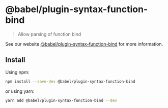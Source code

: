 # @babel/plugin-syntax-function-bind

> Allow parsing of function bind

See our website [@babel/plugin-syntax-function-bind](https://babeljs.io/docs/babel-plugin-syntax-function-bind) for more information.

## Install

Using npm:

```sh
npm install --save-dev @babel/plugin-syntax-function-bind
```

or using yarn:

```sh
yarn add @babel/plugin-syntax-function-bind --dev
```
